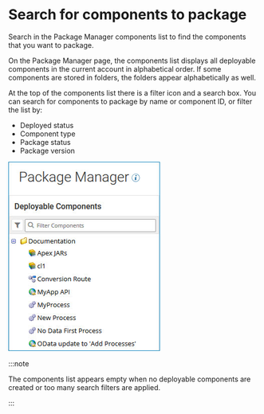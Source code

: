 # Search for components to package 

<head>
  <meta name="guidename" content="Integration"/>
  <meta name="context" content="GUID-b7e0276b-4abf-447d-865a-f07458d5b80e"/>
</head>


Search in the Package Manager components list to find the components that you want to package.

On the Package Manager page, the components list displays all deployable components in the current account in alphabetical order. If some components are stored in folders, the folders appear alphabetically as well.

At the top of the components list there is a filter icon and a search box. You can search for components to package by name or component ID, or filter the list by:

- Deployed status
- Component type
- Package status
- Package version


![Components list on the Package Manager page.](../Images/deploy-ps-package-manager-components.jpg)

:::note

The components list appears empty when no deployable components are created or too many search filters are applied.

:::
